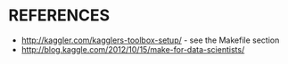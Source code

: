 # REFERENCES
* http://kaggler.com/kagglers-toolbox-setup/ - see the Makefile section
* http://blog.kaggle.com/2012/10/15/make-for-data-scientists/

